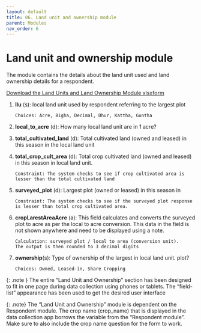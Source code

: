 ```yaml
---
layout: default
title: 06. Land unit and ownership module
parent: Modules
nav_order: 6
---
```


# Land unit and ownership module

The module contains the details about the land unit used and land ownership details for a respondent.


<a href="../Modules/df_landunit.xlsx" download> Download the Land Units and Land Ownership Module xlsxform </a>




1.  **llu** (s): local land unit used by respondent referring to the largest plot 
        
        Choices: Acre, Bigha, Decimal, Dhur, Kattha, Guntha

2.  **local_to_acre** (d): How many local land unit  are in 1 acre?

3.  **total_cultivated_land** (d): Total cultivated land (owned and leased) in this season in the local land unit 

4.  **total_crop_cult_area** (d): Total crop  cultivated land  (owned and leased) in this season in local land unit. 

        Constraint: The system checks to see if crop cultivated area is lesser than the total cultivated land

5.  **surveyed_plot** (d): Largest  plot (owned or leased) in this season in 

        Constraint: The system checks to see if the surveyed plot response is lesser than total crop cultivated area. 

6.  **cropLarestAreaAcre** (a): This field calculates and converts the surveyed plot to acre as per the local to acre conversion. This data in the field is not shown anywhere and need to be displayed using a note. 

        Calculation: surveyed plot / local to area (conversion unit). 
        The output is then rounded to 3 decimal digits

7.  **ownership**(s): Type of ownership of the largest  in local land unit.   plot?

        Choices: Owned, Leased-in, Share Cropping

{: .note }
The entire “Land Unit and Ownership” section has been designed to fit in one page during data collection using phones or tablets. The “field-list” appearance has been used to get the desired user interface 



{: .note}
The “Land Unit and Ownership” module is dependent on the Respondent module. The crop name (crop_name) that is displayed in the data collection app borrows the variable from the “Respondent module”. Make sure to also include the crop name question for the form to work. 



